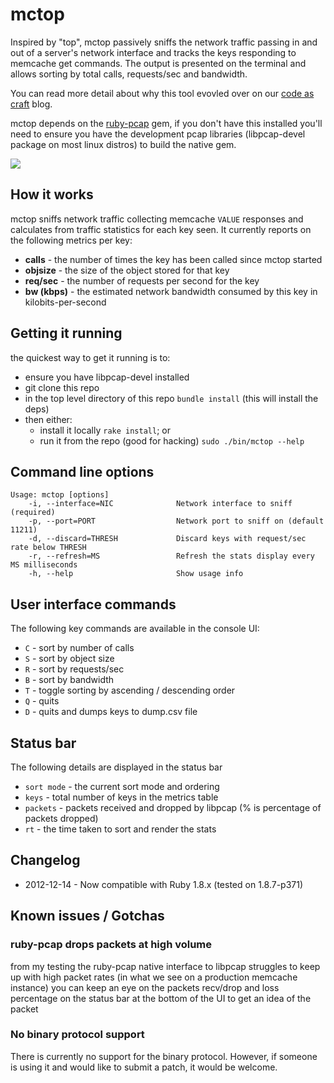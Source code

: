 # mctop

Inspired by "top", mctop passively sniffs the network traffic passing in and out of a
server's network interface and tracks the keys responding to memcache get commands. The output
is presented on the terminal and allows sorting by total calls, requests/sec and
bandwidth.

You can read more detail about why this tool evovled over on our
[code as craft](http://codeascraft.etsy.com/2012/12/13/mctop-a-tool-for-analyzing-memcache-get-traffic) blog.

mctop depends on the [ruby-pcap](https://rubygems.org/gems/ruby-pcap) gem, if you don't have
this installed you'll need to ensure you have the development pcap libraries (libpcap-devel
package on most linux distros) to build the native gem.

![](http://etsycodeascraft.files.wordpress.com/2012/12/mctop.jpg)

## How it works

mctop sniffs network traffic collecting memcache `VALUE` responses and calculates from
traffic statistics for each key seen.  It currently reports on the following metrics per key:

* **calls** - the number of times the key has been called since mctop started
* **objsize** - the size of the object stored for that key
* **req/sec** - the number of requests per second for the key
* **bw (kbps)** - the estimated network bandwidth consumed by this key in kilobits-per-second

## Getting it running

the quickest way to get it running is to:

* ensure you have libpcap-devel installed
* git clone this repo
* in the top level directory of this repo `bundle install` (this will install the deps)
* then either:
    * install it locally `rake install`; or
    * run it from the repo (good for hacking) `sudo ./bin/mctop --help`

## Command line options

    Usage: mctop [options]
        -i, --interface=NIC              Network interface to sniff (required)
        -p, --port=PORT                  Network port to sniff on (default 11211)
        -d, --discard=THRESH             Discard keys with request/sec rate below THRESH
        -r, --refresh=MS                 Refresh the stats display every MS milliseconds
        -h, --help                       Show usage info

## User interface commands

The following key commands are available in the console UI:

* `C` - sort by number of calls
* `S` - sort by object size
* `R` - sort by requests/sec
* `B` - sort by bandwidth
* `T` - toggle sorting by ascending / descending order
* `Q` - quits
* `D` - quits and dumps keys to dump.csv file

## Status bar

The following details are displayed in the status bar

* `sort mode` - the current sort mode and ordering
* `keys` - total number of keys in the metrics table
* `packets` - packets received and dropped by libpcap (% is percentage of packets dropped)
* `rt` - the time taken to sort and render the stats

## Changelog

* 2012-12-14 - Now compatible with Ruby 1.8.x (tested on 1.8.7-p371)

## Known issues / Gotchas

### ruby-pcap drops packets at high volume
from my testing the ruby-pcap native interface to libpcap struggles to keep up with high packet rates (in what we see on a production memcache instance) you can keep an eye on the packets recv/drop and loss percentage on the status bar at the bottom of the UI to get an idea of the packet

### No binary protocol support
There is currently no support for the binary protocol. However, if someone is using it and would like to submit a patch, it would be welcome.
